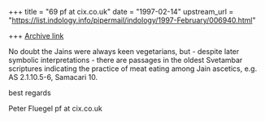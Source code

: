 +++
title = "69 pf at cix.co.uk"
date = "1997-02-14"
upstream_url = "https://list.indology.info/pipermail/indology/1997-February/006940.html"

+++
[Archive link](https://list.indology.info/pipermail/indology/1997-February/006940.html)

No doubt the Jains were always keen vegetarians, but - despite later
symbolic interpretations - there are passages in the oldest Svetambar
scriptures indicating the practice of meat eating among Jain ascetics,
e.g. AS 2.1.10.5-6, Samacari 10.

best regards

Peter Fluegel
pf at cix.co.uk




